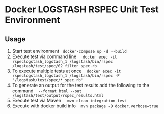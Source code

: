 # Docker LOGSTASH RSPEC Unit Test Environment

## Usage

1. Start test environment
   ```docker-compose up -d --build```
2. Execute test via command line
    ```docker exec -it rspeclogstash_logstash_1 /logstash/bin/rspec /logstash/test/spec/02_filter_spec.rb```
3. To execute multiple tests at once
    ```docker exec -it rspeclogstash_logstash_1 /logstash/bin/rspec -P '/logstash/test/spec/*_spec.rb'```
4. To generate an output for the test results add the following to the command
    ```--format html --out /logstash/test/output/rspec_results.html```
5. Execute test via Maven
    ```mvn clean integration-test```
6. Execute with docker build info
    ```mvn package -D docker.verbose=true```
